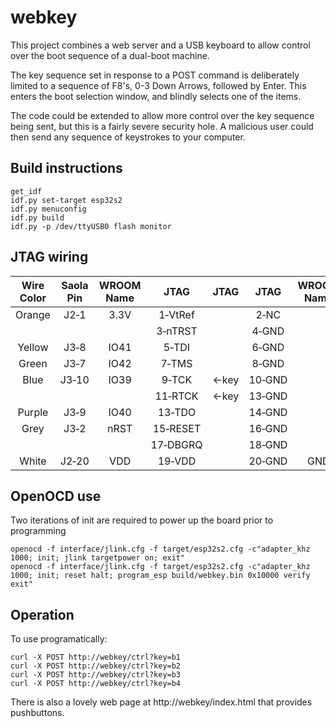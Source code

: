 # webkey
This project combines a web server and a USB keyboard to allow control over the boot sequence of a dual-boot machine.

The key sequence set in response to a POST command is deliberately limited to a sequence of F8's, 0-3 Down Arrows, followed by Enter. This enters the boot selection window, and blindly selects one of the items.

The code could be extended to allow more control over the key sequence being sent, but this is a fairly severe security hole. A malicious user could then send any sequence of keystrokes to your computer.

## Build instructions
```
get_idf
idf.py set-target esp32s2
idf.py menuconfig
idf.py build
idf.py -p /dev/ttyUSB0 flash monitor
```

## JTAG wiring
| Wire Color | Saola Pin    | WROOM Name | JTAG             | JTAG  | JTAG           | WROOM Name | Saola Pin     | Wire Color |
|:----------:|:------------:|:----------:|:----------------:|:-----:|:--------------:|:----------:|:-------------:|:----------:|
| Orange     | J2&#x2011;1  | 3.3V       | 1&#x2011;VtRef   |       | 2&#x2011;NC    |            |               |            |
|            |              |            | 3&#x2011;nTRST   |       | 4&#x2011;GND   |            |               |            |
| Yellow     | J3&#x2011;8  | IO41       | 5&#x2011;TDI     |       | 6&#x2011;GND   |            |               |            |
| Green      | J3&#x2011;7  | IO42       | 7&#x2011;TMS     |       | 8&#x2011;GND   |            |               |            |
| Blue       | J3&#x2011;10 | IO39       | 9&#x2011;TCK     | <-key | 10&#x2011;GND  |            |               |            |
|            |              |            | 11&#x2011;RTCK   | <-key | 13&#x2011;GND  |            |               |            |
| Purple     | J3&#x2011;9  | IO40       | 13&#x2011;TDO    |       | 14&#x2011;GND  |            |               |            |
| Grey       | J3&#x2011;2  | nRST       | 15&#x2011;RESET  |       | 16&#x2011;GND  |            |               |            |
|            |              |            | 17&#x2011;DBGRQ  |       | 18&#x2011;GND  |            |               |            |
| White      | J2&#x2011;20 | VDD        | 19&#x2011;VDD    |       | 20&#x2011;GND  | GND        | J2&#x2011;21  | Black      |

## OpenOCD use
Two iterations of init are required to power up the board prior to programming
```
openocd -f interface/jlink.cfg -f target/esp32s2.cfg -c"adapter_khz 1000; init; jlink targetpower on; exit"
openocd -f interface/jlink.cfg -f target/esp32s2.cfg -c"adapter_khz 1000; init; reset halt; program_esp build/webkey.bin 0x10000 verify exit"
```

## Operation
To use programatically:
```
curl -X POST http://webkey/ctrl?key=b1
curl -X POST http://webkey/ctrl?key=b2
curl -X POST http://webkey/ctrl?key=b3
curl -X POST http://webkey/ctrl?key=b4
```

There is also a lovely web page at http://webkey/index.html that provides pushbuttons.
